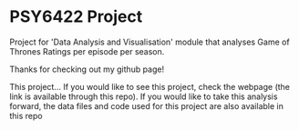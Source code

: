# PSY6422 Project
Project for 'Data Analysis and Visualisation' module that analyses Game of Thrones Ratings per episode per season.

Thanks for checking out my github page! 

This project...
If you would like to see this project, check the webpage (the link is available through this repo).
If you would like to take this analysis forward, the data files and code used for this project are also available in this repo

